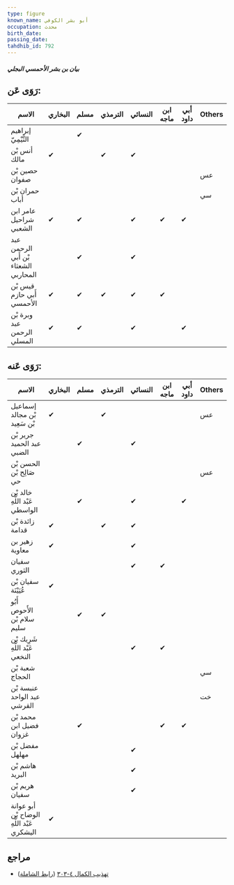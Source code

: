 ```yaml
---
type: figure
known_name: أبو بشر الكوفي
occupation: محدث
birth_date:
passing_date:
tahdhib_id: 792
---
```

##### بيان بن بشر الأحمسي البجلي

## رَوَى عَن:
| الاسم                                | البخاري | مسلم | الترمذي | النسائي | ابن ماجه | أبي داود | Others |
| ------------------------------------ | ------- | ---- | ------- | ------- | -------- | -------- | ------ |
| إبراهيم التَّيْمِيّ                  |         | ✔    |         |         |          |          |        |
| أنس بْن مالك                         | ✔       |      | ✔       | ✔       |          |          |        |
| حصين بْن صفوان                       |         |      |         |         |          |          | عس     |
| حمران بْن أباب                       |         |      |         |         |          |          | سي     |
| عامر ابن شراحيل الشعبي               | ✔       | ✔    |         | ✔       | ✔        | ✔        |        |
| عبد الرحمن بْن أَبي الشعثاء المحاربي |         | ✔    |         | ✔       |          |          |        |
| قيس بْن أَبي حازم الأحمسي            | ✔       | ✔    | ✔       | ✔       | ✔        |          |        |
| وبرة بْن عبد الرحمن المسلي           | ✔       | ✔    |         | ✔       |          | ✔        |        |
## رَوَى عَنه:
| الاسم                                      | البخاري | مسلم | الترمذي | النسائي | ابن ماجه | أبي داود | Others |
| ------------------------------------------ | ------- | ---- | ------- | ------- | -------- | -------- | ------ |
| إسماعيل بْن مجالد بْن سَعِيد               | ✔       |      | ✔       |         |          |          | عس     |
| جرير بْن عبد الحميد الضبي                  |         | ✔    |         | ✔       |          |          |        |
| الحسن بْن صَالِح بْن حي                    |         |      |         |         |          |          | عس     |
| خالد بْن عَبْد اللَّهِ الواسطي             |         | ✔    |         | ✔       |          | ✔        |        |
| زائدة بْن قدامة                            | ✔       |      | ✔       | ✔       |          |          |        |
| زهير بن معاوية                             | ✔       |      |         | ✔       |          |          |        |
| سفيان الثوري                               |         |      |         | ✔       | ✔        |          |        |
| سفيان بْن عُيَيْنَة                        | ✔       |      |         |         |          |          |        |
| أَبُو الأَحوص سلام بْن سليم                |         | ✔    | ✔       |         |          |          |        |
| شَرِيك بْن عَبْد اللَّهِ النخعي            |         |      |         | ✔       | ✔        |          |        |
| شعبة بْن الحجاج                            |         |      |         |         |          |          | سي     |
| عنبسة بْن عبد الواحد القرشي                |         |      |         |         |          |          | خت     |
| محمد بْن فضيل ابن غزوان                    |         | ✔    |         |         | ✔        | ✔        |        |
| مفضل بْن مهلهل                             |         |      |         | ✔       |          |          |        |
| هاشم بْن البريد                            |         |      |         | ✔       |          |          |        |
| هريم بْن سفيان                             |         |      |         | ✔       |          |          |        |
| أبو عوانة الوضاح بْن عَبْد اللَّهِ اليشكري | ✔       |      |         |         |          |          |        |
## مراجع
- [تهذيب الكمال ٤-٣٠٣](obsidian://open?vault=Tahdhib-al-Kamal&file=Figures/٧٩٢-بيان%20بن%20بشر%20الأحمسي%20البجلي) ([رابط الشاملة](https://shamela.ws/book/3722/1817))